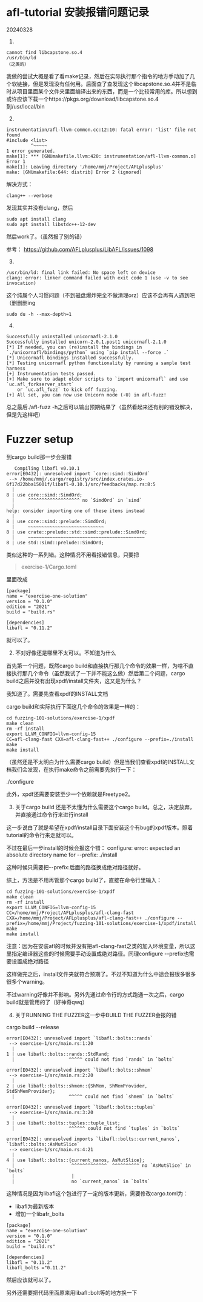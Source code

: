# afl-tutorial 安装报错问题记录

20240328

1. 
```
cannot find libcapstone.so.4
/usr/bin/ld 
（之类的）
```

我做的尝试大概是看了看make记录，然后在实际执行那个指令的地方手动加了几个软链接，但是发现没有任何用。后面查了查发现这个libcapstone.so.4并不是临时从项目里面某个文件夹里面编译出来的东西，而是一个比较常用的库。所以想到或许应该下载一个https://pkgs.org/download/libcapstone.so.4 到/usr/local/bin


2. 
```
instrumentation/afl-llvm-common.cc:12:10: fatal error: 'list' file not found
#include <list>
         ^~~~~~
1 error generated.
make[1]: *** [GNUmakefile.llvm:420: instrumentation/afl-llvm-common.o] Error 1
make[1]: Leaving directory '/home/mmj/Project/AFLplusplus'
make: [GNUmakefile:644: distrib] Error 2 (ignored)
```
解决方式：
```
clang++ --verbose
```
发现其实并没有clang，然后
```
sudo apt install clang
sudo apt install libstdc++-12-dev
```

然后work了。（虽然报了别的错）

参考：
https://github.com/AFLplusplus/LibAFL/issues/1098


3. 
```
/usr/bin/ld: final link failed: No space left on device
clang: error: linker command failed with exit code 1 (use -v to see invocation)
```
这个纯属个人习惯问题（不到磁盘爆炸完全不做清理orz）应该不会再有人遇到吧
（删删删ing
```
sudo du -h --max-depth=1
```


4. 
```
Successfully uninstalled unicornafl-2.1.0
Successfully installed unicorn-2.0.1.post1 unicornafl-2.1.0
[*] If needed, you can (re)install the bindings in `./unicornafl/bindings/python` using `pip install --force .`
[*] Unicornafl bindings installed successfully.
[*] Testing unicornafl python functionality by running a sample test harness
[+] Instrumentation tests passed. 
[+] Make sure to adapt older scripts to `import unicornafl` and use `uc.afl_forkserver_start`
    or `uc.afl_fuzz` to kick off fuzzing.
[+] All set, you can now use Unicorn mode (-U) in afl-fuzz!
```

总之最后./afl-fuzz -h之后可以输出预期结果了（虽然看起来还有别的错没解决，但是先这样吧）



# Fuzzer setup

到cargo build那一步会报错

```
   Compiling libafl v0.10.1
error[E0432]: unresolved import `core::simd::SimdOrd`
 --> /home/mmj/.cargo/registry/src/index.crates.io-6f17d22bba15001f/libafl-0.10.1/src/feedbacks/map.rs:8:5
  |
8 | use core::simd::SimdOrd;
  |     ^^^^^^^^^^^^^^^^^^^ no `SimdOrd` in `simd`
  |
help: consider importing one of these items instead
  |
8 | use core::simd::prelude::SimdOrd;
  |     ~~~~~~~~~~~~~~~~~~~~~~~~~~~~
8 | use crate::prelude::std::simd::prelude::SimdOrd;
  |     ~~~~~~~~~~~~~~~~~~~~~~~~~~~~~~~~~~~~~~~~~~~
8 | use std::simd::prelude::SimdOrd;
```
类似这种的一系列错。这种情况不用看报错信息，只要把

> exercise-1/Cargo.toml

里面改成

```
[package]
name = "exercise-one-solution"
version = "0.1.0"
edition = "2021"
build = "build.rs"

[dependencies]
libafl = "0.11.2"
```

就可以了。


2. 不对好像还是哪里不太可以。不知道为什么

首先第一个问题，既然cargo build和直接执行那几个命令的效果一样，为啥不直接执行那几个命令（虽然我试了一下并不能这么做）然后第二个问题，cargo build之后并没有出现xpdf/install文件夹，这又是为什么？


我知道了。需要先查看xpdf的INSTALL文档

cargo build和实际执行下面这几个命令的效果是一样的：

```
cd fuzzing-101-solutions/exercise-1/xpdf
make clean
rm -rf install 
export LLVM_CONFIG=llvm-config-15
CC=afl-clang-fast CXX=afl-clang-fast++ ./configure --prefix=./install
make
make install
```
（虽然还是不太明白为什么需要cargo build）但是当我们查看xpdf的INSTALL文档我们会发现，在执行make命令之前需要先执行一下：

./configure

此外，xpdf还需要安装至少一个依赖就是Freetype2。


3. 关于cargo build
还是不太懂为什么需要这个cargo build。总之，决定放弃，并直接通过命令行来进行install

这一步说白了就是希望在xpdf/install目录下面安装这个有bug的xpdf版本。照着tutorial的命令行来走就可以。

不过在最后一步install的时候会报这个错：
configure: error: expected an absolute directory name for --prefix: ./install

这种时候只需要把--prefix:后面的路径换成绝对路径就好。

综上，方法是不用再管那个cargo build了，直接在命令行里输入：

```
cd fuzzing-101-solutions/exercise-1/xpdf
make clean
rm -rf install 
export LLVM_CONFIG=llvm-config-15
CC=/home/mmj/Project/AFLplusplus/afl-clang-fast CXX=/home/mmj/Project/AFLplusplus/afl-clang-fast++ ./configure --prefix=/home/mmj/Project/fuzzing-101-solutions/exercise-1/xpdf/install
make
make install
```

注意：因为在安装afl的时候并没有把afl-clang-fast之类的加入环境变量，所以这里指定编译器这些的时候需要手动设置成绝对路径。同理configure --prefix也需要设置成绝对路径

这样做完之后，install文件夹就符合预期了。不过不知道为什么中途会报很多很多很多个warning。


不过warning好像并不影响。另外先通过命令行的方式跑通一次之后，cargo build就是管用的了（好神奇qwq）


4. 关于RUNNING THE FUZZER这一步中BUILD THE FUZZER会报的错

cargo build --release

```
error[E0432]: unresolved import `libafl::bolts::rands`
 --> exercise-1/src/main.rs:1:20
  |
1 | use libafl::bolts::rands::StdRand;
  |                    ^^^^^ could not find `rands` in `bolts`

error[E0432]: unresolved import `libafl::bolts::shmem`
 --> exercise-1/src/main.rs:2:20
  |
2 | use libafl::bolts::shmem::{ShMem, ShMemProvider, StdShMemProvider};
  |                    ^^^^^ could not find `shmem` in `bolts`

error[E0432]: unresolved import `libafl::bolts::tuples`
 --> exercise-1/src/main.rs:3:20
  |
3 | use libafl::bolts::tuples::tuple_list;
  |                    ^^^^^^ could not find `tuples` in `bolts`

error[E0432]: unresolved imports `libafl::bolts::current_nanos`, `libafl::bolts::AsMutSlice`
 --> exercise-1/src/main.rs:4:21
  |
4 | use libafl::bolts::{current_nanos, AsMutSlice};
  |                     ^^^^^^^^^^^^^  ^^^^^^^^^^ no `AsMutSlice` in `bolts`
  |                     |
  |                     no `current_nanos` in `bolts`

```

这种情况是因为libafl这个包进行了一定的版本更新，需要修改cargo.toml为：

- libafl为最新版本
- 增加一个libafr_bolts

```
[package]
name = "exercise-one-solution"
version = "0.1.0"
edition = "2021"
build = "build.rs"

[dependencies]
libafl = "0.11.2"
libafl_bolts ="0.11.2"
```

然后应该就可以了。

另外还需要把代码里面原来用libafl::bolt等的地方换一下

